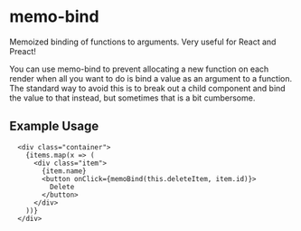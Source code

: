 # memo-bind
Memoized binding of functions to arguments. Very useful for React and Preact!

You can use memo-bind to prevent allocating a new function
on each render when all you want to do is bind a value as
an argument to a function. The standard way to avoid this is 
to break out a child component and bind the value to that
instead, but sometimes that is a bit cumbersome.

## Example Usage
```
  <div class="container">
    {items.map(x => (
      <div class="item">
        {item.name}
        <button onClick={memoBind(this.deleteItem, item.id)}>
          Delete
        </button>
      </div>
    ))}
  </div>
```
